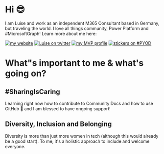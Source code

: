 # Hi 😎

I am Luise and work as an independent M365 Consultant based in Germany, but traveling the world. I love all things community, Power Platform and #MicrosoftGraph!
Learn more about me here: 

[![my website](https://img.shields.io/badge/%F0%9F%91%B8%20Luise%20Freese-M%20365%20Princess-red)](https://www.m365princess.com)
[![Luise on twitter](https://img.shields.io/badge/%40LuiseFreese-twitter-%231DA1F2)](https://www.twitter.com/LuiseFreese)
[![my MVP profile](https://img.shields.io/badge/%E2%AD%90-MVP-blue)](https://mvp.microsoft.com/en-us/PublicProfile/5003313?fullName=Luise%20Freese)
[![stickers on #PYOD](https://img.shields.io/badge/stickers-PimpYourOwnDevice.com-%2317A2B8)](https://www.pimpyourowndevice.com)

# What"s important to me & what's going on?

## #SharingIsCaring
Learning right now how to contribute to Community Docs and how to use GitHub 🙈 and I am blessed to have ongoing support! 

## Diversity, Inclusion and Belonging

Diversity is more than just more women in tech (although this would already be a good start). To me, it's a holistic approach to include and welcome everyone. 

